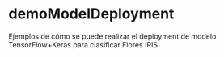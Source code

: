 # demoModelDeployment
Ejemplos de cómo se puede realizar el deployment de modelo TensorFlow+Keras para clasificar Flores IRIS
